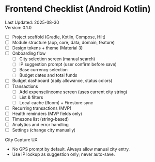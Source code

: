 # Frontend Checklist (Android Kotlin)

Last Updated: 2025-08-30  
Version: 0.1.0

- [ ] Project scaffold (Gradle, Kotlin, Compose, Hilt)
- [ ] Module structure (app, core, data, domain, feature)
- [ ] Design tokens + theme (Material 3)
- [ ] Onboarding flow
  - [ ] City selection screen (manual search)
  - [ ] IP suggestion prompt (user confirm before save)
  - [ ] Base currency selection
  - [ ] Budget dates and total funds
- [ ] Budget dashboard (daily allowance, status colors)
- [ ] Transactions
  - [ ] Add expense/income screen (uses current city string)
  - [ ] List & filters
  - [ ] Local cache (Room) + Firestore sync
- [ ] Recurring transactions (MVP)
- [ ] Health reminders (MVP fields only)
- [ ] Timezone list (string-based)
- [ ] Analytics and error handling
- [ ] Settings (change city manually)

City Capture UX
- No GPS prompt by default. Always allow manual city entry.
- Use IP lookup as suggestion only; never auto-save.
